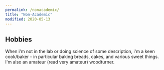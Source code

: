 ```yaml
---
permalink: /nonacademic/
title: "Non-Academic"
modified: 2020-05-13
---
```


## Hobbies
When i'm not in the lab or doing science of some description, i'm a keen cook/baker - in particular baking breads, cakes, and various sweet things. I'm also an amateur (read very amateur) woodturner.
